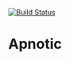 [![Build Status](https://travis-ci.org/ostinelli/apnotic.svg?branch=master)](https://travis-ci.org/ostinelli/apnotic)

# Apnotic

